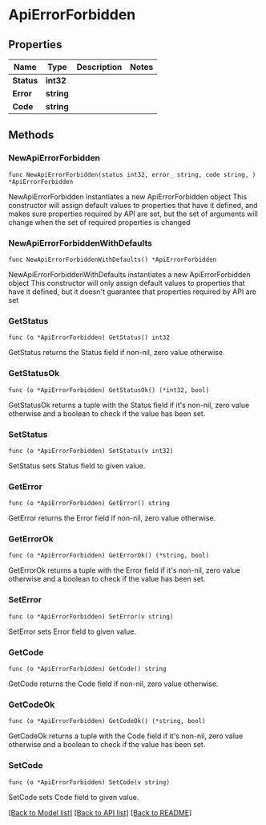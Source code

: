 # ApiErrorForbidden

## Properties

Name | Type | Description | Notes
------------ | ------------- | ------------- | -------------
**Status** | **int32** |  | 
**Error** | **string** |  | 
**Code** | **string** |  | 

## Methods

### NewApiErrorForbidden

`func NewApiErrorForbidden(status int32, error_ string, code string, ) *ApiErrorForbidden`

NewApiErrorForbidden instantiates a new ApiErrorForbidden object
This constructor will assign default values to properties that have it defined,
and makes sure properties required by API are set, but the set of arguments
will change when the set of required properties is changed

### NewApiErrorForbiddenWithDefaults

`func NewApiErrorForbiddenWithDefaults() *ApiErrorForbidden`

NewApiErrorForbiddenWithDefaults instantiates a new ApiErrorForbidden object
This constructor will only assign default values to properties that have it defined,
but it doesn't guarantee that properties required by API are set

### GetStatus

`func (o *ApiErrorForbidden) GetStatus() int32`

GetStatus returns the Status field if non-nil, zero value otherwise.

### GetStatusOk

`func (o *ApiErrorForbidden) GetStatusOk() (*int32, bool)`

GetStatusOk returns a tuple with the Status field if it's non-nil, zero value otherwise
and a boolean to check if the value has been set.

### SetStatus

`func (o *ApiErrorForbidden) SetStatus(v int32)`

SetStatus sets Status field to given value.


### GetError

`func (o *ApiErrorForbidden) GetError() string`

GetError returns the Error field if non-nil, zero value otherwise.

### GetErrorOk

`func (o *ApiErrorForbidden) GetErrorOk() (*string, bool)`

GetErrorOk returns a tuple with the Error field if it's non-nil, zero value otherwise
and a boolean to check if the value has been set.

### SetError

`func (o *ApiErrorForbidden) SetError(v string)`

SetError sets Error field to given value.


### GetCode

`func (o *ApiErrorForbidden) GetCode() string`

GetCode returns the Code field if non-nil, zero value otherwise.

### GetCodeOk

`func (o *ApiErrorForbidden) GetCodeOk() (*string, bool)`

GetCodeOk returns a tuple with the Code field if it's non-nil, zero value otherwise
and a boolean to check if the value has been set.

### SetCode

`func (o *ApiErrorForbidden) SetCode(v string)`

SetCode sets Code field to given value.



[[Back to Model list]](../README.md#documentation-for-models) [[Back to API list]](../README.md#documentation-for-api-endpoints) [[Back to README]](../README.md)


